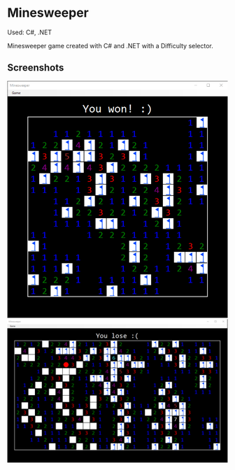 # Minesweeper

Used: C#, .NET

Minesweeper game created with C# and .NET with a Difficulty selector.

## Screenshots
![Screenshot](./Screenshots/Minesweeper_1.png)
![Screenshot](./Screenshots/Minesweeper_2.png)

